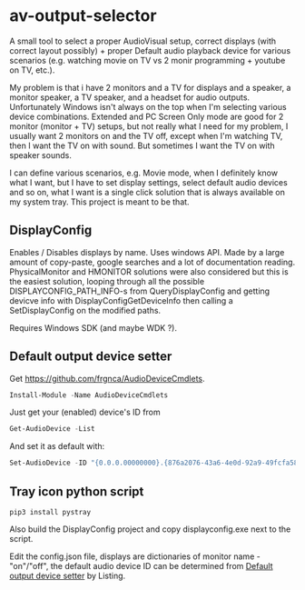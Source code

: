 # av-output-selector

A small tool to select a proper AudioVisual setup, correct displays (with correct layout possibly) + proper Default audio playback device for various scenarios (e.g. watching movie on TV vs 2 monir programming + youtube on TV, etc.).

My problem is that i have 2 monitors and a TV for displays and a speaker, a monitor speaker, a TV speaker, and a headset for audio outputs.
Unfortunately Windows isn't always on the top when I'm selecting various device combinations.
Extended and PC Screen Only mode are good for 2 monitor (monitor + TV) setups, but not really what I need for my problem, I usually want 2 monitors on and the TV off, except when I'm watching TV, then I want the TV on with sound. But sometimes I want the TV on with speaker sounds.

I can define various scenarios, e.g. Movie mode, when I definitely know what I want, but I have to set display settings, select default audio devices and so on, what I want is a single click solution that is always available on my system tray.
This project is meant to be that.

## DisplayConfig

Enables / Disables displays by name. Uses windows API. Made by a large amount of copy-paste, google searches and a lot of documentation reading. PhysicalMonitor and HMONITOR solutions were also considered but this is the easiest solution, looping through all the possible DISPLAYCONFIG_PATH_INFO-s from QueryDisplayConfig and getting devicve info with DisplayConfigGetDeviceInfo then calling a SetDisplayConfig on the modified paths.

Requires Windows SDK (and maybe WDK ?).

## Default output device setter

Get https://github.com/frgnca/AudioDeviceCmdlets.

```PowerShell
Install-Module -Name AudioDeviceCmdlets
```

Just get your (enabled) device's ID from
```PowerShell
Get-AudioDevice -List
```

And set it as default with:
```PowerShell
Set-AudioDevice -ID "{0.0.0.00000000}.{876a2076-43a6-4e0d-92a9-49fcfa580025}"
```

## Tray icon python script

```
pip3 install pystray
```
Also build the DisplayConfig project and copy displayconfig.exe next to the script.

Edit the config.json file, displays are dictionaries of monitor name - "on"/"off", the default audio device ID can be determined from [Default output device setter](#default-output-device-setter) by Listing.
